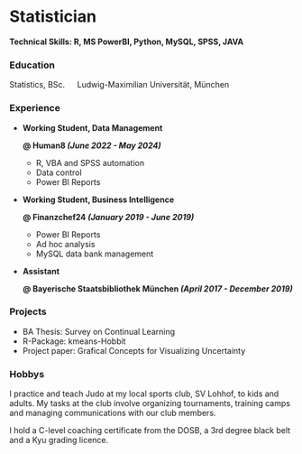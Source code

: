 # Statistician

**Technical Skills: R, MS PowerBI, Python, MySQL, SPSS, JAVA**

### Education
Statistics, BSc. &emsp; Ludwig-Maximilian Universität, München

### Experience
- **Working Student, Data Management**

    **@ Human8 *(June 2022 - May 2024)***
  - R, VBA and SPSS automation
  - Data control
  - Power BI Reports
- **Working Student, Business Intelligence**

   **@ Finanzchef24 *(January 2019 - June 2019)***
  - Power BI Reports
  - Ad hoc analysis
  - MySQL data bank management
- **Assistant**

    **@ Bayerische Staatsbibliothek München *(April 2017 - December 2019)***

### Projects
- BA Thesis: Survey on Continual Learning
- R-Package: kmeans-Hobbit
- Project paper: Grafical Concepts for Visualizing Uncertainty

### Hobbys
I practice and teach Judo at my local sports club, SV Lohhof, to kids and adults.
My tasks at the club involve organizing tournaments, training camps and managing communications with our club members.

I hold a C-level coaching certificate from the DOSB, a 3rd degree black belt and a Kyu grading licence.
